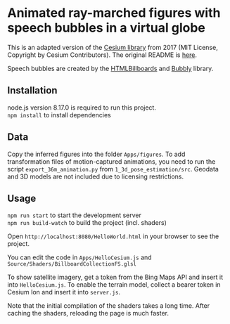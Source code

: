 # Animated ray-marched figures with speech bubbles in a virtual globe

This is an adapted version of the [Cesium library](https://cesiumjs.org/) from 2017 (MIT License, Copyright by Cesium Contributors).
The original README is [here](README_CESIUM.md).

Speech bubbles are created by the [HTMLBillboards](https://github.com/ThadThompson/CesiumHtmlBillboards) and 
[Bubbly](https://github.com/LeaVerou/bubbly) library.

## Installation

node.js version 8.17.0 is required to run this project.  
`npm install` to install dependencies

## Data

Copy the inferred figures into the folder `Apps/figures`.
To add transformation files of motion-captured animations, you need to run the 
script `export_36m_animation.py` from `1_3d_pose_estimation/src`.
Geodata and 3D models are not included due to licensing restrictions.

## Usage

`npm run start` to start the development server  
`npm run build-watch` to build the project (incl. shaders)

Open `http://localhost:8080/HelloWorld.html` in your browser to see the project.

You can edit the code in `Apps/HelloCesium.js` and `Source/Shaders/BillboardCollectionFS.glsl`

To show satellite imagery, get a token from the Bing Maps API and insert it into `HelloCesium.js`.
To enable the terrain model, collect a bearer token in Cesium Ion and insert it into `server.js`.

Note that the initial compilation of the shaders takes a long time. 
After caching the shaders, reloading the page is much faster.
